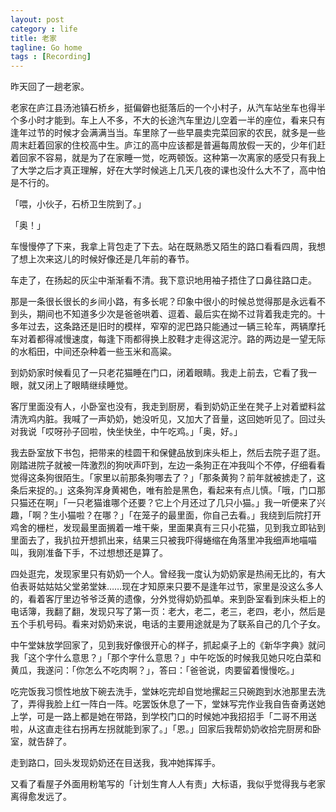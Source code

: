 ```yaml
---
layout: post
category : life
title: 老家
tagline: Go home
tags : [Recording]
---
```


昨天回了一趟老家。

老家在庐江县汤池镇石桥乡，挺偏僻也挺落后的一个小村子，从汽车站坐车也得半个多小时才能到。车上人不多，不大的长途汽车里边儿空着一半的座位，看来只有逢年过节的时候才会满满当当。车里除了一些早晨卖完菜回家的农民，就多是一些周末赶着回家的住校高中生。庐江的高中应该都是普遍每周放假一天的，少年们赶着回家不容易，就是为了在家睡一觉，吃两顿饭。这种第一次离家的感受只有我上了大学之后才真正理解，好在大学时候逃上几天几夜的课也没什么大不了，高中怕是不行的。

「喂，小伙子，石桥卫生院到了。」

「奥！」

车慢慢停了下来，我拿上背包走了下去。站在既熟悉又陌生的路口看看四周，我想了想上次来这儿的时候好像还是几年前的春节。

车走了，在扬起的灰尘中渐渐看不清。我下意识地用袖子捂住了口鼻往路口走。

那是一条很长很长的乡间小路，有多长呢？印象中很小的时候总觉得那是永远看不到头，期间也不知道多少次是爸爸哄着、逗着、最后实在拗不过背着我走完的。十多年过去，这条路还是旧时的模样，窄窄的泥巴路只能通过一辆三轮车，两辆摩托车对着都得减慢速度，每逢下雨都得换上胶鞋才走得这泥泞。路的两边是一望无际的水稻田，中间还杂种着一些玉米和高粱。

到奶奶家时候看见了一只老花猫睡在门口，闭着眼睛。我走上前去，它看了我一眼，就又闭上了眼睛继续睡觉。

客厅里面没有人，小卧室也没有，我走到厨房，看到奶奶正坐在凳子上对着塑料盆清洗鸡内脏。我喊了一声奶奶，她没听见，又加大了音量，这回她听见了。回过头对我说「哎呀孙子回啦，快坐快坐，中午吃鸡。」「奥，好。」

我去卧室放下书包，把带来的桂圆干和保健品放到床头柜上，然后去院子逛了逛。刚踏进院子就被一阵激烈的狗吠声吓到，左边一条狗正在冲我叫个不停，仔细看看觉得这条狗很陌生。「家里以前那条狗哪去了？」「那条黄狗？前年就被掳走了，这条后来捉的。」这条狗浑身黄褐色，唯有脸是黑色，看起来有点儿慎。「哦，门口那只猫还在啊」「一只老猫谁哪个还要？它上个月还过了几只小猫。」我一听便来了兴趣，「啊？生小猫啦？在哪？」「在笼子的最里面，你自己去看。」我绕到后院打开鸡舍的栅栏，发现最里面搁着一堆干柴，里面果真有三只小花猫，见到我立即钻到里面去了，我扒拉开想抓出来，结果三只被我吓得蜷缩在角落里冲我细声地喵喵叫，我刚准备下手，不过想想还是算了。

四处逛完，发现家里只有奶奶一个人。曾经我一度认为奶奶家是热闹无比的，有大伯表哥姑姑姑父堂弟堂妹……现在才知原来只要不是逢年过节，家里是没这么多人的，看着客厅里边爷爷泛黄的遗像，分外觉得奶奶孤单。来到卧室看到床头柜上的电话簿，我翻了翻，发现只写了第一页：老大，老二，老三，老四，老小，然后是五个手机号码。看来对奶奶来说，电话的主要用途就是为了联系自己的几个子女。

中午堂妹放学回家了，见到我好像很开心的样子，抓起桌子上的《新华字典》就问我「这个字什么意思？」「那个字什么意思？」中午吃饭的时候我见她只吃白菜和黄瓜，我遂问：「你怎么不吃肉啊？」，答曰：「爸爸说，肉要留着慢慢吃。」

吃完饭我习惯性地放下碗去洗手，堂妹吃完却自觉地摞起三只碗跑到水池那里去洗了，弄得我脸上红一阵白一阵。吃罢饭休息了一下，堂妹写完作业我自告奋勇送她上学，可是一路上都是她在带路，到学校门口的时候她冲我招招手「二哥不用送啦，从这直走往右拐再左拐就能到家了。」「恩。」回家后我帮奶奶收拾完厨房和卧室，就告辞了。

走到路口，回头发现奶奶还在目送我，我冲她挥挥手。

又看了看屋子外面用粉笔写的「计划生育人人有责」大标语，我似乎觉得我与老家离得愈发远了。